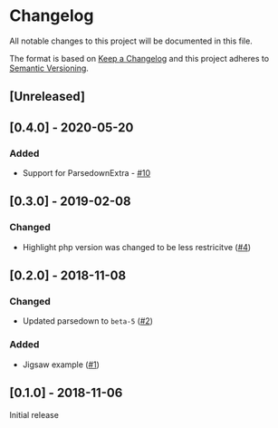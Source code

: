 # Changelog
All notable changes to this project will be documented in this file.

The format is based on [Keep a Changelog](http://keepachangelog.com/en/1.0.0/) and this project adheres to [Semantic Versioning](http://semver.org/spec/v2.0.0.html).

## [Unreleased]

## [0.4.0] - 2020-05-20
### Added
* Support for ParsedownExtra - [#10](https://github.com/sixlive/parsedown-highlight/pull/10)

## [0.3.0] - 2019-02-08
### Changed
* Highlight php version was changed to be less restricitve ([#4](https://github.com/sixlive/parsedown-highlight/pull/4))

## [0.2.0] - 2018-11-08
### Changed
* Updated parsedown to `beta-5` ([#2](https://github.com/sixlive/parsedown-highlight/pull/2))

### Added
* Jigsaw example ([#1](https://github.com/sixlive/parsedown-highlight/pull/1))

## [0.1.0] - 2018-11-06
Initial release
